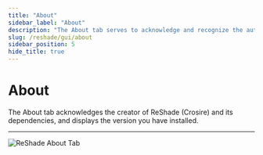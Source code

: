 ```yaml
---
title: "About"
sidebar_label: "About"
description: "The About tab serves to acknowledge and recognize the authors or ReShade and it's dependancies, as well as show the current version that you are running."
slug: /reshade/gui/about
sidebar_position: 5
hide_title: true
---
```


# About
The About tab acknowledges the creator of ReShade (Crosire) and its dependencies, and displays the version you have installed.

---

![ReShade About Tab](https://assets.martysmods.com/reshade/gui/GUIAboutTab.webp)
